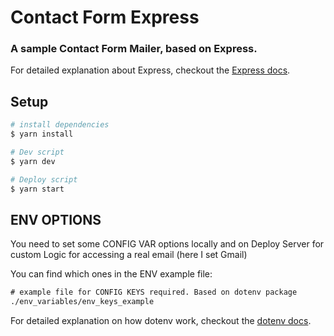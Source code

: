 # Contact Form Express

### A sample Contact Form Mailer, based on Express.

For detailed explanation about Express, checkout the [Express docs](https://expressjs.com/).


## Setup

```bash
# install dependencies
$ yarn install

# Dev script
$ yarn dev

# Deploy script
$ yarn start
```

## ENV OPTIONS

You need to set some CONFIG VAR options locally and on Deploy Server for custom Logic for accessing a real email (here I set Gmail)

You can find which ones in the ENV example file:

```html
# example file for CONFIG KEYS required. Based on dotenv package
./env_variables/env_keys_example
```

For detailed explanation on how dotenv work, checkout the [dotenv docs](https://github.com/motdotla/dotenv).
